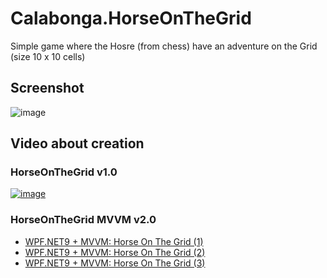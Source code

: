 # Calabonga.HorseOnTheGrid
Simple game where the Hosre (from chess) have an adventure on the Grid (size 10 x 10 cells)

## Screenshot
![image](https://github.com/user-attachments/assets/b4eb103a-a17d-4022-a19a-a36ad3e2e406)

## Video about creation

### HorseOnTheGrid v1.0

[![image](https://github.com/user-attachments/assets/28178e3b-d188-4a62-bdd3-c2fa6f9b2ef7)](https://boosty.to/calabonga/posts/3fd6659d-0d0d-44ce-87fe-a655249f969c)

### HorseOnTheGrid MVVM v2.0

* [WPF.NET9 + MVVM: Horse On The Grid (1)](https://boosty.to/calabonga/posts/e0139d90-9c58-4ca5-b1ba-43e94d49566e)
* [WPF.NET9 + MVVM: Horse On The Grid (2)](https://boosty.to/calabonga/posts/0ab9c26b-8fce-4cce-ac0b-4b972718d375)
* [WPF.NET9 + MVVM: Horse On The Grid (3)](https://boosty.to/calabonga/posts/f5dd71c3-0560-45bb-9b21-5661481c1908) 
